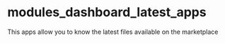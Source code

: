 # modules_dashboard_latest_apps
This apps allow you to know the latest files available on the marketplace
